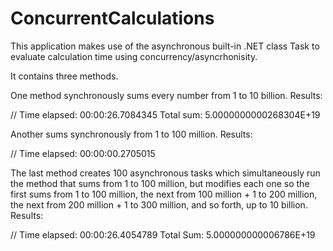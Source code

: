 # ConcurrentCalculations

This application makes use of the asynchronous built-in .NET class Task to evaluate calculation time using concurrency/asyncrhonisity. 

It contains three methods.

One method synchronously sums every number from 1 to 10 billion.
Results:

// Time elapsed: 00:00:26.7084345   Total sum: 5.0000000000268304E+19

Another sums synchronously from 1 to 100 million.
Results:

// Time elapsed: 00:00:00.2705015

The last method creates 100 asynchronous tasks which simultaneously run the method that sums from 1 to 100 million, but modifies each one so the first sums from 1 to 100 million, the next from 100 million + 1 to 200 million, the next from 200 million + 1 to 300 million, and so forth, up to 10 billion.
Results:

// Time elapsed: 00:00:26.4054789  Total Sum: 5.000000000006786E+19

